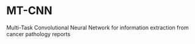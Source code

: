 # MT-CNN
Multi-Task Convolutional Neural Network for information extraction from cancer pathology reports
